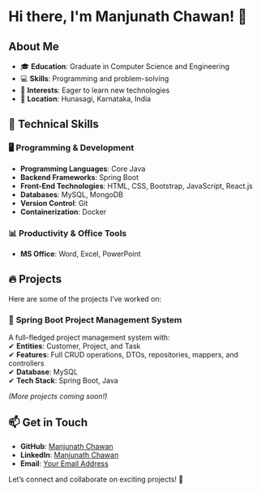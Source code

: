 # Hi there, I'm Manjunath Chawan! 👋

## About Me

- 🎓 **Education**: Graduate in Computer Science and Engineering
- 💻 **Skills**: Programming and problem-solving
- 🌱 **Interests**: Eager to learn new technologies
- 📍 **Location**: Hunasagi, Karnataka, India

## 🚀 Technical Skills  

### 🖥️ Programming & Development  
- **Programming Languages**: Core Java  
- **Backend Frameworks**: Spring Boot  
- **Front-End Technologies**: HTML, CSS, Bootstrap, JavaScript, React.js  
- **Databases**: MySQL, MongoDB  
- **Version Control**: Git  
- **Containerization**: Docker  

### 📊 Productivity & Office Tools  
- **MS Office**: Word, Excel, PowerPoint  

## 🔥 Projects  
Here are some of the projects I’ve worked on:  

### 🌟 **Spring Boot Project Management System**  
A full-fledged project management system with:  
✔ **Entities**: Customer, Project, and Task  
✔ **Features**: Full CRUD operations, DTOs, repositories, mappers, and controllers  
✔ **Database**: MySQL  
✔ **Tech Stack**: Spring Boot, Java  
 
*(More projects coming soon!)*  

## 📫 Get in Touch  
- **GitHub**: [Manjunath Chawan](https://github.com/ManjunathChawan)  
- **LinkedIn**: [Manjunath Chawan](https://in.linkedin.com/in/manjunath-chawan-37986a209)  
- **Email**: [Your Email Address](chawanmanjunath45@gmail.com) 

Let’s connect and collaborate on exciting projects! 🚀  
